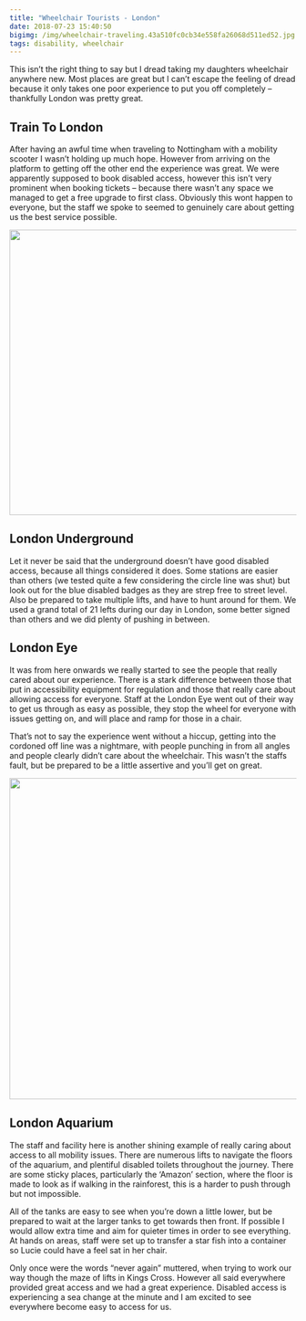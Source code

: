 ```yaml
---
title: "Wheelchair Tourists - London"
date: 2018-07-23 15:40:50
bigimg: /img/wheelchair-traveling.43a510fc0cb34e558fa26068d511ed52.jpg
tags: disability, wheelchair
---
```

This isn&#8217;t the right thing to say but I dread taking my daughters wheelchair anywhere new. Most places are great but I can&#8217;t escape the feeling of dread because it only takes one poor experience to put you off completely &#8211; thankfully London was pretty great.

## Train To London

After having an awful time when traveling to Nottingham with a mobility scooter I wasn’t holding up much hope. However from arriving on the platform to getting off the other end the experience was great. We were apparently supposed to book disabled access, however this isn’t very prominent when booking tickets &#8211; because there wasn’t any space we managed to get a free upgrade to first class. Obviously this wont happen to everyone, but the staff we spoke to seemed to genuinely care about getting us the best service possible.

<img class="alignnone size-full wp-image-894" src="https://gr36.com/wp-content/uploads/2018/07/IMG_0584.jpg" width="1000" height="500" srcset="https://gr36.com/wp-content/uploads/2018/07/IMG_0584.jpg 1000w, https://gr36.com/wp-content/uploads/2018/07/IMG_0584-300x150.jpg 300w, https://gr36.com/wp-content/uploads/2018/07/IMG_0584-768x384.jpg 768w, https://gr36.com/wp-content/uploads/2018/07/IMG_0584-700x350.jpg 700w" sizes="(max-width: 1000px) 100vw, 1000px" />

## London Underground

Let it never be said that the underground doesn’t have good disabled access, because all things considered it does. Some stations are easier than others (we tested quite a few considering the circle line was shut) but look out for the blue disabled badges as they are strep free to street level. Also be prepared to take multiple lifts, and have to hunt around for them. We used a grand total of 21 lefts during our day in London, some better signed than others and we did plenty of pushing in between.

## London Eye

It was from here onwards we really started to see the people that really cared about our experience. There is a stark difference between those that put in accessibility equipment for regulation and those that really care about allowing access for everyone. Staff at the London Eye went out of their way to get us through as easy as possible, they stop the wheel for everyone with issues getting on, and will place and ramp for those in a chair.

That’s not to say the experience went without a hiccup, getting into the cordoned off line was a nightmare, with people punching in from all angles and people clearly didn’t care about the wheelchair. This wasn’t the staffs fault, but be prepared to be a little assertive and you’ll get on great.

<img class="alignnone size-full wp-image-895" src="https://gr36.com/wp-content/uploads/2018/07/B60F10EE-A5DF-4255-BD8C-CBD1B4EA1D20.png" width="1000" height="563" srcset="https://gr36.com/wp-content/uploads/2018/07/B60F10EE-A5DF-4255-BD8C-CBD1B4EA1D20.png 1000w, https://gr36.com/wp-content/uploads/2018/07/B60F10EE-A5DF-4255-BD8C-CBD1B4EA1D20-300x169.png 300w, https://gr36.com/wp-content/uploads/2018/07/B60F10EE-A5DF-4255-BD8C-CBD1B4EA1D20-768x432.png 768w, https://gr36.com/wp-content/uploads/2018/07/B60F10EE-A5DF-4255-BD8C-CBD1B4EA1D20-700x394.png 700w" sizes="(max-width: 1000px) 100vw, 1000px" />

## London Aquarium

The staff and facility here is another shining example of really caring about access to all mobility issues. There are numerous lifts to navigate the floors of the aquarium, and plentiful disabled toilets throughout the journey. There are some sticky places, particularly the ‘Amazon’ section, where the floor is made to look as if walking in the rainforest, this is a harder to push through but not impossible.

All of the tanks are easy to see when you’re down a little lower, but be prepared to wait at the larger tanks to get towards then front. If possible I would allow extra time and aim for quieter times in order to see everything. At hands on areas, staff were set up to transfer a star fish into a container so Lucie could have a feel sat in her chair.

Only once were the words “never again” muttered, when trying to work our way though the maze of lifts in Kings Cross. However all said everywhere provided great access and we had a great experience. Disabled access is experiencing a sea change at the minute and I am excited to see everywhere become easy to access for us.
